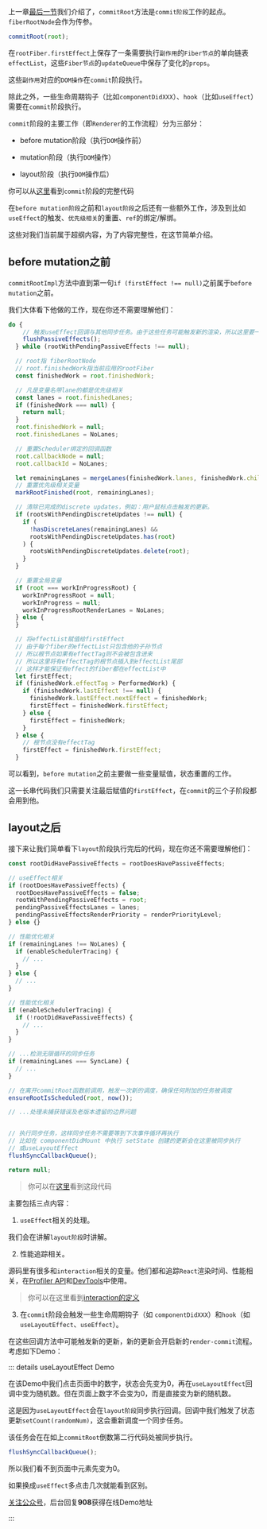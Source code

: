 上一章[最后一节](../process/completeWork.html#流程结尾)我们介绍了，`commitRoot`方法是`commit阶段`工作的起点。`fiberRootNode`会作为传参。

```js
commitRoot(root);
```

在`rootFiber.firstEffect`上保存了一条需要执行`副作用`的`Fiber节点`的单向链表`effectList`，这些`Fiber节点`的`updateQueue`中保存了变化的`props`。

这些`副作用`对应的`DOM操作`在`commit`阶段执行。

除此之外，一些生命周期钩子（比如`componentDidXXX`）、`hook`（比如`useEffect`）需要在`commit`阶段执行。

`commit`阶段的主要工作（即`Renderer`的工作流程）分为三部分：

- before mutation阶段（执行`DOM`操作前）

- mutation阶段（执行`DOM`操作）

- layout阶段（执行`DOM`操作后）

你可以从[这里](https://github.com/facebook/react/blob/1fb18e22ae66fdb1dc127347e169e73948778e5a/packages/react-reconciler/src/ReactFiberWorkLoop.new.js#L2001)看到`commit`阶段的完整代码

在`before mutation阶段`之前和`layout阶段`之后还有一些额外工作，涉及到比如`useEffect`的触发、`优先级相关`的重置、`ref`的绑定/解绑。

这些对我们当前属于超纲内容，为了内容完整性，在这节简单介绍。



## before mutation之前

`commitRootImpl`方法中直到第一句`if (firstEffect !== null)`之前属于`before mutation`之前。

我们大体看下他做的工作，现在你还不需要理解他们：

```js
do {
    // 触发useEffect回调与其他同步任务。由于这些任务可能触发新的渲染，所以这里要一直遍历执行直到没有任务
    flushPassiveEffects();
  } while (rootWithPendingPassiveEffects !== null);

  // root指 fiberRootNode
  // root.finishedWork指当前应用的rootFiber
  const finishedWork = root.finishedWork;

  // 凡是变量名带lane的都是优先级相关
  const lanes = root.finishedLanes;
  if (finishedWork === null) {
    return null;
  }
  root.finishedWork = null;
  root.finishedLanes = NoLanes;

  // 重置Scheduler绑定的回调函数
  root.callbackNode = null;
  root.callbackId = NoLanes;

  let remainingLanes = mergeLanes(finishedWork.lanes, finishedWork.childLanes);
  // 重置优先级相关变量
  markRootFinished(root, remainingLanes);

  // 清除已完成的discrete updates，例如：用户鼠标点击触发的更新。
  if (rootsWithPendingDiscreteUpdates !== null) {
    if (
      !hasDiscreteLanes(remainingLanes) &&
      rootsWithPendingDiscreteUpdates.has(root)
    ) {
      rootsWithPendingDiscreteUpdates.delete(root);
    }
  }

  // 重置全局变量
  if (root === workInProgressRoot) {
    workInProgressRoot = null;
    workInProgress = null;
    workInProgressRootRenderLanes = NoLanes;
  } else {
  }

  // 将effectList赋值给firstEffect
  // 由于每个fiber的effectList只包含他的子孙节点
  // 所以根节点如果有effectTag则不会被包含进来
  // 所以这里将有effectTag的根节点插入到effectList尾部
  // 这样才能保证有effect的fiber都在effectList中
  let firstEffect;
  if (finishedWork.effectTag > PerformedWork) {
    if (finishedWork.lastEffect !== null) {
      finishedWork.lastEffect.nextEffect = finishedWork;
      firstEffect = finishedWork.firstEffect;
    } else {
      firstEffect = finishedWork;
    }
  } else {
    // 根节点没有effectTag
    firstEffect = finishedWork.firstEffect;
  }
```

可以看到，`before mutation`之前主要做一些变量赋值，状态重置的工作。

这一长串代码我们只需要关注最后赋值的`firstEffect`，在`commit`的三个子阶段都会用到他。

## layout之后

接下来让我们简单看下`layout`阶段执行完后的代码，现在你还不需要理解他们：

```js
const rootDidHavePassiveEffects = rootDoesHavePassiveEffects;

// useEffect相关
if (rootDoesHavePassiveEffects) {
  rootDoesHavePassiveEffects = false;
  rootWithPendingPassiveEffects = root;
  pendingPassiveEffectsLanes = lanes;
  pendingPassiveEffectsRenderPriority = renderPriorityLevel;
} else {}

// 性能优化相关
if (remainingLanes !== NoLanes) {
  if (enableSchedulerTracing) {
    // ...
  }
} else {
  // ...
}

// 性能优化相关
if (enableSchedulerTracing) {
  if (!rootDidHavePassiveEffects) {
    // ...
  }
}

// ...检测无限循环的同步任务
if (remainingLanes === SyncLane) {
  // ...
} 

// 在离开commitRoot函数前调用，触发一次新的调度，确保任何附加的任务被调度
ensureRootIsScheduled(root, now());

// ...处理未捕获错误及老版本遗留的边界问题


// 执行同步任务，这样同步任务不需要等到下次事件循环再执行
// 比如在 componentDidMount 中执行 setState 创建的更新会在这里被同步执行
// 或useLayoutEffect
flushSyncCallbackQueue();

return null;
```


> 你可以在[这里](https://github.com/facebook/react/blob/1fb18e22ae66fdb1dc127347e169e73948778e5a/packages/react-reconciler/src/ReactFiberWorkLoop.new.js#L2195)看到这段代码

主要包括三点内容：

1. `useEffect`相关的处理。

我们会在讲解`layout阶段`时讲解。

2. 性能追踪相关。

源码里有很多和`interaction`相关的变量。他们都和追踪`React`渲染时间、性能相关，在[Profiler API](https://zh-hans.reactjs.org/docs/profiler.html)和[DevTools](https://github.com/facebook/react-devtools/pull/1069)中使用。

> 你可以在这里看到[interaction的定义](https://gist.github.com/bvaughn/8de925562903afd2e7a12554adcdda16#overview)

3. 在`commit`阶段会触发一些生命周期钩子（如 `componentDidXXX`）和`hook`（如`useLayoutEffect`、`useEffect`）。

在这些回调方法中可能触发新的更新，新的更新会开启新的`render-commit`流程。考虑如下Demo：

::: details useLayoutEffect Demo

在该Demo中我们点击页面中的数字，状态会先变为0，再在`useLayoutEffect`回调中变为随机数。但在页面上数字不会变为0，而是直接变为新的随机数。

这是因为`useLayoutEffect`会在`layout阶段`同步执行回调。回调中我们触发了状态更新`setCount(randomNum)`，这会重新调度一个同步任务。

该任务会在在如上`commitRoot`倒数第二行代码处被同步执行。

```js
flushSyncCallbackQueue();
```

所以我们看不到页面中元素先变为0。

如果换成`useEffect`多点击几次就能看到区别。

[关注公众号](../me.html)，后台回复**908**获得在线Demo地址

:::
